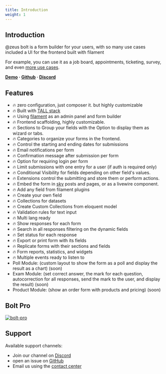 ```yaml
---
title: Introduction
weight: 1
---
```


## Introduction
@zeus bolt is a form builder for your users, with so many use cases
included a UI for the frontend built with filament

For example, you can use it as a job board, appointments, ticketing, survey, and even [more use cases](/docs/bolt/v2/usage/use-cases).

**[Demo](https://demo.larazeus.com/admin/forms) · [Github](https://github.com/lara-zeus/bolt) · [Discord](https://discord.com/channels/883083792112300104/1282746904303894579)**

## Features
- 🔥 zero configuration, just composer it. but highly customizable
- 🔥 Built with [TALL stack](https://tallstack.dev/)
- 🔥 Using [filament](https://filamentadmin.com) as an admin panel and form builder
- 🔥 Frontend scaffolding, highly customizable.
- 🔥 Sections to Group your fields with the Option to display them as wizard or tabs.
- 🔥 Categories to organize your forms in the frontend.
- 🔥 Control the starting and ending dates for submissions
- 🔥 Email notifications per form
- 🔥 Confirmation message after submission per form
- 🔥 Option for requiring login per form
- 🔥 Limit submissions with one entry for a user (if auth is required only)
- 🔥 Conditional Visibility for fields depending on other field's values.
- 🔥 Extensions control the submitting and store them or perform actions.
- 🔥 Embed the form in [sky](https://github.com/lara-zeus/sky) posts and pages, or as a livewire component.
- 🔥 Add any field from filament plugins
- 🔥 Create your own field
- 🔥 Collections for datasets
- 🔥 Create Custom Collections from eloquent model
- 🔥 Validation rules for text input
- 🔥 Multi lang ready
- 🔥 Show responses for each form
- 🔥 Search in all responses filtering on the dynamic fields
- 🔥 Set status for each response
- 🔥 Export or print form with its fields
- 🔥 Replicate forms with their sections and fields
- 🔥 Form reports, statistics, and widgets
- 🔥 Multiple events ready to listen to
- Poll Module: (custom layout to show the form as a poll and display the result as a chart) (soon)
- Exam Module: (set correct answer, the mark for each question, autocorrection for all responses, send the mark to the user, and display the result) (soon)
- Product Module: (show an order form with products and pricing) (soon)

## Bolt Pro

[![bolt-pro](https://larazeus.com/images/bolt-pro-ad.webp)](https://larazeus.com/bolt-pro)

## Support

Available support channels:

* Join our channel on [Discord](https://discord.com/channels/883083792112300104/1282746904303894579)
* open an issue on [GitHub](https://github.com/lara-zeus/bolt/issues)
* Email us using the [contact center](https://larazeus.com/contact-us)

